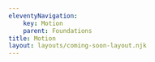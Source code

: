 ```yaml
---
eleventyNavigation:
    key: Motion
    parent: Foundations
title: Motion
layout: layouts/coming-soon-layout.njk
---
```

